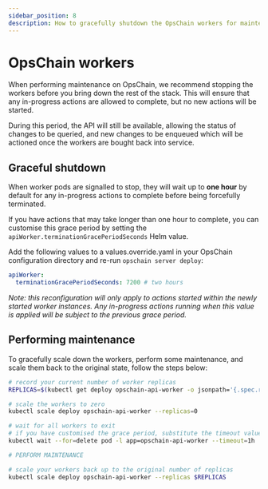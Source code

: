 ```yaml
---
sidebar_position: 8
description: How to gracefully shutdown the OpsChain workers for maintenance.
---
```


# OpsChain workers

When performing maintenance on OpsChain, we recommend stopping the workers before you bring down the rest of the stack. This will ensure that any in-progress actions are allowed to complete, but no new actions will be started.

During this period, the API will still be available, allowing the status of changes to be queried, and new changes to be enqueued which will be actioned once the workers are bought back into service.

## Graceful shutdown

When worker pods are signalled to stop, they will wait up to **one hour** by default for any in-progress actions to complete before being forcefully terminated.

If you have actions that may take longer than one hour to complete, you can customise this grace period by setting the `apiWorker.terminationGracePeriodSeconds` Helm value.

Add the following values to a values.override.yaml in your OpsChain configuration directory and re-run `opschain server deploy`:

```yaml
apiWorker:
  terminationGracePeriodSeconds: 7200 # two hours
```

_Note: this reconfiguration will only apply to actions started within the newly started worker instances. Any in-progress actions running when this value is applied will be subject to the previous grace period._

## Performing maintenance

To gracefully scale down the workers, perform some maintenance, and scale them back to the original state, follow the steps below:

```bash
# record your current number of worker replicas
REPLICAS=$(kubectl get deploy opschain-api-worker -o jsonpath='{.spec.replicas}')

# scale the workers to zero
kubectl scale deploy opschain-api-worker --replicas=0

# wait for all workers to exit
# if you have customised the grace period, substitute the timeout value to match
kubectl wait --for=delete pod -l app=opschain-api-worker --timeout=1h

# PERFORM MAINTENANCE

# scale your workers back up to the original number of replicas
kubectl scale deploy opschain-api-worker --replicas $REPLICAS
```
